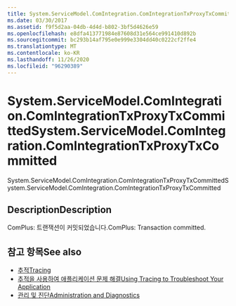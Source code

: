 ```yaml
---
title: System.ServiceModel.ComIntegration.ComIntegrationTxProxyTxCommitted
ms.date: 03/30/2017
ms.assetid: f9f5d2aa-04db-4d4d-b802-3bf5d4626e59
ms.openlocfilehash: e8dfa413771984e87608d31e564ce991410d892b
ms.sourcegitcommit: bc293b14af795e0e999e3304dd40c0222cf2ffe4
ms.translationtype: MT
ms.contentlocale: ko-KR
ms.lasthandoff: 11/26/2020
ms.locfileid: "96290389"
---
```

# <a name="systemservicemodelcomintegrationcomintegrationtxproxytxcommitted"></a><span data-ttu-id="14aa1-102">System.ServiceModel.ComIntegration.ComIntegrationTxProxyTxCommitted</span><span class="sxs-lookup"><span data-stu-id="14aa1-102">System.ServiceModel.ComIntegration.ComIntegrationTxProxyTxCommitted</span></span>

<span data-ttu-id="14aa1-103">System.ServiceModel.ComIntegration.ComIntegrationTxProxyTxCommitted</span><span class="sxs-lookup"><span data-stu-id="14aa1-103">System.ServiceModel.ComIntegration.ComIntegrationTxProxyTxCommitted</span></span>  
  
## <a name="description"></a><span data-ttu-id="14aa1-104">Description</span><span class="sxs-lookup"><span data-stu-id="14aa1-104">Description</span></span>  

 <span data-ttu-id="14aa1-105">ComPlus: 트랜잭션이 커밋되었습니다.</span><span class="sxs-lookup"><span data-stu-id="14aa1-105">ComPlus: Transaction committed.</span></span>  
  
## <a name="see-also"></a><span data-ttu-id="14aa1-106">참고 항목</span><span class="sxs-lookup"><span data-stu-id="14aa1-106">See also</span></span>

- [<span data-ttu-id="14aa1-107">추적</span><span class="sxs-lookup"><span data-stu-id="14aa1-107">Tracing</span></span>](index.md)
- [<span data-ttu-id="14aa1-108">추적을 사용하여 애플리케이션 문제 해결</span><span class="sxs-lookup"><span data-stu-id="14aa1-108">Using Tracing to Troubleshoot Your Application</span></span>](using-tracing-to-troubleshoot-your-application.md)
- [<span data-ttu-id="14aa1-109">관리 및 진단</span><span class="sxs-lookup"><span data-stu-id="14aa1-109">Administration and Diagnostics</span></span>](../index.md)
